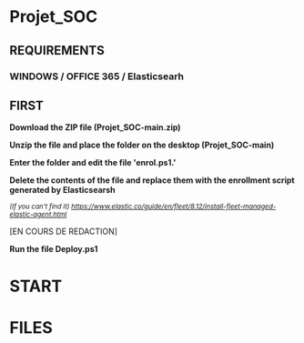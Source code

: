 # Projet_SOC
## REQUIREMENTS 
### WINDOWS / OFFICE 365 / Elasticsearh

## FIRST
**Download the ZIP file (Projet_SOC-main.zip)** 

**Unzip the file and place the folder on the desktop (Projet_SOC-main)**

**Enter the folder and edit the file 'enrol.ps1.'**

**Delete the contents of the file and replace them with the enrollment script generated by Elasticsearsh**

<sub>_(If you can't find it)_ _https://www.elastic.co/guide/en/fleet/8.12/install-fleet-managed-elastic-agent.html_


[EN COURS DE REDACTION]


**Run the file Deploy.ps1**


# START




# FILES




